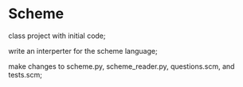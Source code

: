 # Scheme
class project with initial code;

write an interperter for the scheme language;

make changes to scheme.py, scheme_reader.py, questions.scm, and tests.scm;
